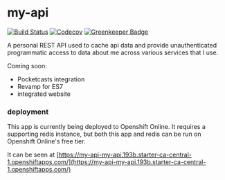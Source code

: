 # my-api

[![Build Status][Build Status Image]][Build Status Link]
[![Codecov][Codecov Image]][Codecov Link]
[![Greenkeeper Badge][Greenkeeper Image]][Greenkeeper Link]

A personal REST API used to cache api data and provide unauthenticated
programmatic access to data about me across various services that I use.

[Build Status Image]: https://travis-ci.org/chadxz/my-api.svg?branch=master
[Build Status Link]: https://travis-ci.org/chadxz/my-api
[Codecov Image]: https://img.shields.io/codecov/c/github/chadxz/my-api.svg
[Codecov Link]: https://codecov.io/gh/chadxz/my-api
[Greenkeeper Image]: https://badges.greenkeeper.io/chadxz/my-api.svg
[Greenkeeper Link]: https://greenkeeper.io/

Coming soon:

- Pocketcasts integration
- Revamp for ES7
- integrated website

### deployment

This app is currently being deployed to Openshift Online. It requires a
supporting redis instance, but both this app and redis can be run on Openshift
Online's free tier.

It can be seen at [https://my-api-my-api.193b.starter-ca-central-1.openshiftapps.com/](https://my-api-my-api.193b.starter-ca-central-1.openshiftapps.com/)
